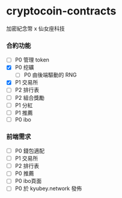 # cryptocoin-contracts
加密紀念幣 x 仙女座科技

### 合約功能
- [ ] P0 管理 token
- [x] P0 挖礦
    - [ ] P0 由後端驅動的 RNG 
- [x] P1 交易所
- [ ] P2 排行表
- [ ] P2 組合獎勵
- [ ] P1 分紅
- [ ] P1 推薦
- [ ] P0 ibo

### 前端需求
- [ ] P0 錢包適配
- [ ] P1 交易所
- [ ] P2 排行表
- [ ] P0 推薦
- [ ] P0 ibo頁面 
- [ ] P0 於 kyubey.network 發佈